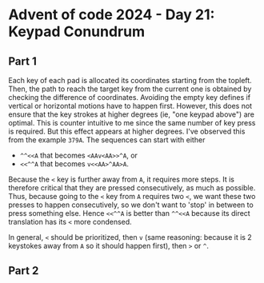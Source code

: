 # Advent of code 2024 - Day 21: Keypad Conundrum

## Part 1

Each key of each pad is allocated its coordinates starting from the topleft. Then, the path to reach the target key from the current one is obtained by checking the difference of coordinates.
Avoiding the empty key defines if vertical or horizontal motions have to happen first.
However, this does not ensure that the key strokes at higher degrees (ie, "one keypad above") are optimal.
This is counter intuitive to me since the same number of key press is required. But this effect appears at higher degrees.
I've observed this from the example `379A`. The sequences can start with either
* `^^<<A` that becomes `<AAv<AA>>^A`, or
* `<<^^A` that becomes `v<<AA>^AA>A`.

Because the `<` key is further away from `A`, it requires more steps. It is therefore critical that they are pressed consecutively, as much as possible.
Thus, because going to the `<` key from `A` requires two `<`, we want these two presses to happen consecutively, so we don't want to 'stop' in between to press something else.
Hence `<<^^A` is better than `^^<<A` because its direct translation has its `<` more condensed.

In general, `<` should be prioritized, then `v` (same reasoning: because it is 2 keystokes away from `A` so it should happen first), then `>` or `^`.

## Part 2
